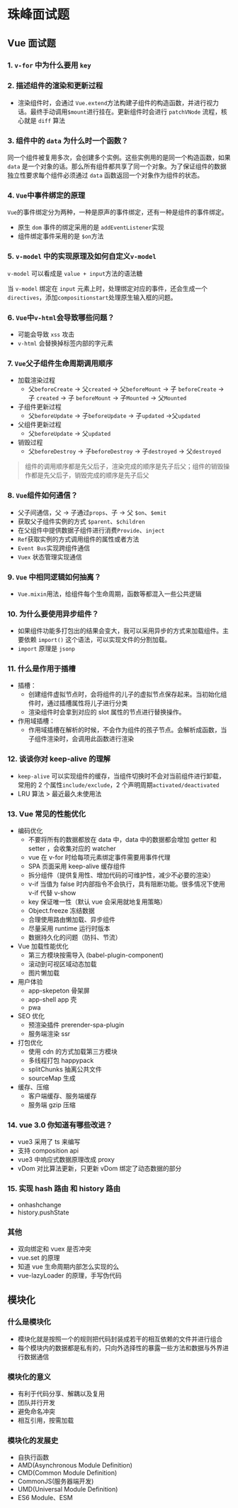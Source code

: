 # 珠峰面试题

## Vue 面试题

### 1. `v-for` 中为什么要用 `key`

### 2. 描述组件的渲染和更新过程

- 渲染组件时，会通过 `Vue.extend`方法构建子组件的构造函数，并进行视力话。最终手动调用`$mount`进行挂在。更新组件时会进行 `patchVNode` 流程，核心就是 `diff` 算法

### 3. 组件中的 `data` 为什么时一个函数？

同一个组件被复用多次，会创建多个实例。这些实例用的是同一个构造函数，如果 `data` 是一个对象的话。那么所有组件都共享了同一个对象。为了保证组件的数据独立性要求每个组件必须通过 `data` 函数返回一个对象作为组件的状态。

### 4. `Vue`中事件绑定的原理

`Vue`的事件绑定分为两种，一种是原声的事件绑定，还有一种是组件的事件绑定。

- 原生 `dom` 事件的绑定采用的是 `addEventListener`实现
- 组件绑定事件采用的是 `$on`方法

### 5. `v-model` 中的实现原理及如何自定义`v-model`

`v-model` 可以看成是 `value + input`方法的语法糖

当 `v-model` 绑定在 `input` 元素上时，处理绑定对应的事件，还会生成一个 `directives`，添加`compositionstart`处理原生输入框的问题。

### 6. `Vue`中`v-html`会导致哪些问题？

- 可能会导致 `xss` 攻击
- `v-html` 会替换掉标签内部的字元素

### 7. `Vue`父子组件生命周期调用顺序

- 加载渲染过程
  - 父`beforeCreate` -> 父`created` -> 父`beforeMount` -> 子 `beforeCreate` -> 子 `created` -> 子 `beforeMount` -> 子`Mounted` -> 父`Mounted`
- 子组件更新过程
  - 父`beforeUpdate` -> 子`beforeUpdate` -> 子`updated` ->父`updated`
- 父组件更新过程
  - 父`beforeUpdate` -> 父`updated`
- 销毁过程
  - 父`beforeDestroy` -> 子`beforeDestroy` -> 子`destroyed` -> 父`destroyed`

> 组件的调用顺序都是先父后子，渲染完成的顺序是先子后父；组件的销毁操作都是先父后子，销毁完成的顺序是先子后父

### 8. `Vue`组件如何通信？

- 父子间通信，父 -> 子通过`props`、子 -> 父 `$on`、`$emit`
- 获取父子组件实例的方式 `$parent`、`$children`
- 在父组件中提供数据子组件进行消费`Provide`、`inject`
- `Ref`获取实例的方式调用组件的属性或者方法
- `Event Bus`实现跨组件通信
- `Vuex` 状态管理实现通信

### 9. `Vue` 中相同逻辑如何抽离？

- `Vue.mixin`用法，给组件每个生命周期，函数等都混入一些公共逻辑

### 10. 为什么要使用异步组件？

- 如果组件功能多打包出的结果会变大，我可以采用异步的方式来加载组件。主要依赖 `import()` 这个语法，可以实现文件的分割加载。
- `import` 原理是 `jsonp`

### 11. 什么是作用于插槽

- 插槽：
  - 创建组件虚拟节点时，会将组件的儿子的虚拟节点保存起来。当初始化组件时，通过插槽属性将儿子进行分类
  - 渲染组件时会拿到对应的 slot 属性的节点进行替换操作。
- 作用域插槽：
  - 作用域插槽在解析的时候，不会作为组件的孩子节点。会解析成函数，当子组件渲染时，会调用此函数进行渲染

### 12. 谈谈你对 keep-alive 的理解

- `keep-alive` 可以实现组件的缓存，当组件切换时不会对当前组件进行卸载，常用的 2 个属性`include/exclude`，2 个声明周期`activated/deactivated`
- LRU 算法 > 最近最久未使用法

### 13. Vue 常见的性能优化

- 编码优化
  - 不要将所有的数据都放在 data 中，data 中的数据都会增加 getter 和 setter ，会收集对应的 watcher
  - vue 在 v-for 时给每项元素绑定事件需要用事件代理
  - SPA 页面采用 keep-alive 缓存组件
  - 拆分组件（提供复用性、增加代码的可维护性，减少不必要的渲染）
  - v-if 当值为 false 时内部指令不会执行，具有阻断功能。很多情况下使用 v-if 代替 v-show
  - key 保证唯一性（默认 vue 会采用就地复用策略）
  - Object.freeze 冻结数据
  - 合理使用路由懒加载、异步组件
  - 尽量采用 runtime 运行时版本
  - 数据持久化的问题（防抖、节流）
- Vue 加载性能优化
  - 第三方模块按需导入 (babel-plugin-component)
  - 滚动到可视区域动态加载
  - 图片懒加载
- 用户体验
  - app-skepeton 骨架屏
  - app-shell app 壳
  - pwa
- SEO 优化
  - 预渲染插件 prerender-spa-plugin
  - 服务端渲染 ssr
- 打包优化
  - 使用 cdn 的方式加载第三方模块
  - 多线程打包 happypack
  - splitChunks 抽离公共文件
  - sourceMap 生成
- 缓存、压缩
  - 客户端缓存、服务端缓存
  - 服务端 gzip 压缩

### 14. vue 3.0 你知道有哪些改进？

- vue3 采用了 ts 来编写
- 支持 composition api
- vue3 中响应式数据原理改成 proxy
- vDom 对比算法更新，只更新 vDom 绑定了动态数据的部分

### 15. 实现 hash 路由 和 history 路由

- onhashchange
- history.pushState

### 其他

- 双向绑定和 vuex 是否冲突
- vue.set 的原理
- 知道 vue 生命周期内部怎么实现的么
- vue-lazyLoader 的原理，手写伪代码

## 模块化

### 什么是模块化

- 模块化就是按照一个的规则把代码封装成若干的相互依赖的文件并进行组合
- 每个模块内的数据都是私有的，只向外选择性的暴露一些方法和数据与外界进行数据通信

### 模块化的意义

- 有利于代码分享、解耦以及复用
- 团队并行开发
- 避免命名冲突
- 相互引用，按需加载

### 模块化的发展史

- 自执行函数
- AMD(Asynchronous Module Definition)
- CMD(Common Module Definition)
- CommonJS(服务器端开发)
- UMD(Universal Module Definition)
- ES6 Module、ESM
